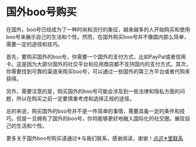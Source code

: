 # 国外boo号购买

在国外，boo号已经成为了一种时尚和流行的象征，越来越多的人开始购买和使用boo号来展示自己的生活和个性。然而，在国外购买boo号并不像国内那么简单，需要一定的途径和技巧。

首先，要购买国外的boo号，你需要一个国外的支付方式，比如PayPal或者信用卡。这是因为大部分国外的社交平台和应用商店都不支持国内的支付方式。其次，你需要找到可靠的渠道来购买boo号，可以通过一些国外的第三方平台或者代购来获得。

另外，需要注意的是，购买国外的boo号可能会涉及到一些法律和隐私方面的问题，所以在购买之前一定要慎重考虑和选择正规的途径。

总的来说，购买国外的boo号并不是一件简单的事情，需要具备一定的条件和技巧。但是一旦拥有了国外的boo号，你将能够更好地融入国际化的社交圈，展现自己的生活和个性。

更多关于国外boo号购买请通过✈与我们联系，感谢阅读，谢谢！[点这✈里联系](https://add.k02.cc)